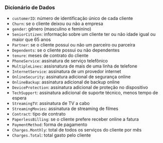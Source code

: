 ### Dicionário de Dados
- `customerID`: número de identificação único de cada cliente
- `Churn`: se o cliente deixou ou não a empresa
- `gender`: gênero (masculino e feminino)
- `SeniorCitizen`: informação sobre um cliente ter ou não idade igual ou maior que 65 anos
- `Partner`: se o cliente possui ou não um parceiro ou parceira
- `Dependents`: se o cliente possui ou não dependentes
- `tenure`: meses de contrato do cliente
- `PhoneService`: assinatura de serviço telefônico
- `MultipleLines`: assisnatura de mais de uma linha de telefone
- `InternetService`: assinatura de um provedor internet
- `OnlineSecurity`: assinatura adicional de segurança online
- `OnlineBackup`: assinatura adicional de backup online
- `DeviceProtection`: assinatura adicional de proteção no dispositivo
- `TechSupport`: assinatura adicional de suporte técnico, menos tempo de espera
- `StreamingTV`: assinatura de TV a cabo
- `StreamingMovies`: assinatura de streaming de filmes
- `Contract`: tipo de contrato
- `PaperlessBilling`: se o cliente prefere receber online a fatura
- `PaymentMethod`: forma de pagamento
- `Charges.Monthly`: total de todos os serviços do cliente por mês
- `Charges.Total`: total gasto pelo cliente
